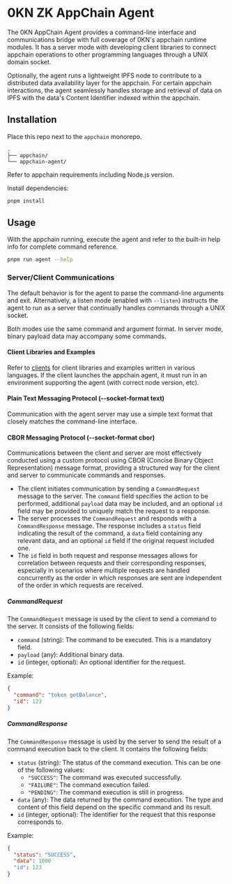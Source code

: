 # 0KN ZK AppChain Agent

The 0KN AppChain Agent provides a command-line interface and communications
bridge with full coverage of 0KN's appchain runtime modules. It has a server
mode with developing client libraries to connect appchain operations to other
programming languages through a UNIX domain socket.

Optionally, the agent runs a lightweight IPFS node to contribute to a
distributed data availability layer for the appchain. For certain appchain
interactions, the agent seamlessly handles storage and retrieval of data on IPFS
with the data's Content Identifier indexed within the appchain.

## Installation

Place this repo next to the `appchain` monorepo.

```
.
├── appchain/
└── appchain-agent/
```

Refer to appchain requirements including Node.js version.

Install dependencies:

```sh
pnpm install
```

## Usage

With the appchain running, execute the agent and refer to the built-in help info
for complete command reference.

```sh
pnpm run agent --help
```

### Server/Client Communications

The default behavior is for the agent to parse the command-line arguments and
exit. Alternatively, a listen mode (enabled with `--listen`) instructs the agent
to run as a server that continually handles commands through a UNIX socket.

Both modes use the same command and argument format. In server mode, binary
payload data may accompany some commands.

#### Client Libraries and Examples

Refer to [clients](clients/) for client libraries and examples written in
various languages. If the client launches the appchain agent, it must run in an
environment supporting the agent (with correct node version, etc).

#### Plain Text Messaging Protocol (--socket-format text)

Communication with the agent server may use a simple text format that closely
matches the command-line interface.

#### CBOR Messaging Protocol (--socket-format cbor)

Communications between the client and server are most effectively conducted
using a custom protocol using CBOR (Concise Binary Object Representation)
message format, providing a structured way for the client and server to
communicate commands and responses.

- The client initiates communication by sending a `CommandRequest` message to
  the server. The `command` field specifies the action to be performed,
  additional `payload` data may be included, and an optional `id` field may be
  provided to uniquely match the request to a response.
- The server processes the `CommandRequest` and responds with a
  `CommandResponse` message. The response includes a `status` field indicating
  the result of the command, a `data` field containing any relevant data, and an
  optional `id` field if the original request included one.
- The `id` field in both request and response messages allows for correlation
  between requests and their corresponding responses, especially in scenarios
  where multiple requests are handled concurrently as the order in which
  responses are sent are independent of the order in which requests are
  received.

##### CommandRequest

The `CommandRequest` message is used by the client to send a command to the
server. It consists of the following fields:

- `command` (string): The command to be executed. This is a mandatory field.
- `payload` (any): Additional binary data.
- `id` (integer, optional): An optional identifier for the request.

Example:

```json
{
  "command": "token getBalance",
  "id": 123
}
```

##### CommandResponse

The `CommandResponse` message is used by the server to send the result of a
command execution back to the client. It contains the following fields:

- `status` (string): The status of the command execution. This can be one of the
  following values:
  - `"SUCCESS"`: The command was executed successfully.
  - `"FAILURE"`: The command execution failed.
  - `"PENDING"`: The command execution is still in progress.
- `data` (any): The data returned by the command execution. The type and content
  of this field depend on the specific command and its result.
- `id` (integer, optional): The identifier for the request that this response
  corresponds to.

Example:

```json
{
  "status": "SUCCESS",
  "data": 1000
  "id": 123
}
```

